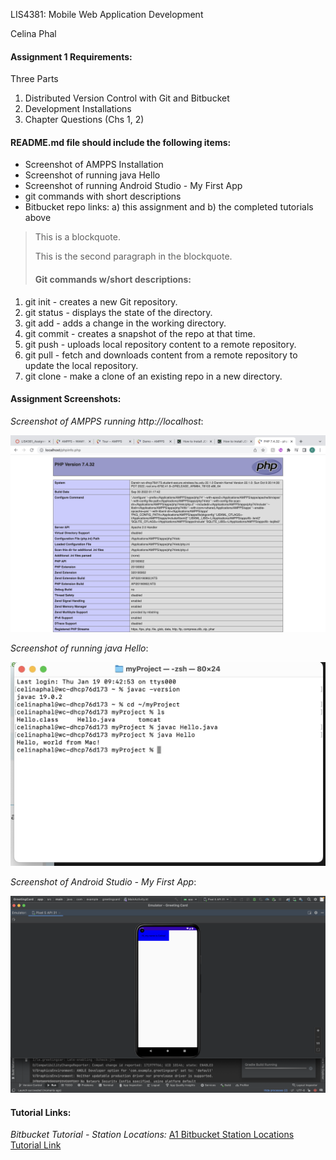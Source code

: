 LIS4381: Mobile Web Application Development

Celina Phal

#### Assignment 1 Requirements: 

Three Parts 

1. Distributed Version Control with Git and Bitbucket
2. Development Installations
3. Chapter Questions (Chs 1, 2)

#### README.md file should include the following items:

* Screenshot of AMPPS Installation
* Screenshot of running java Hello
* Screenshot of running Android Studio - My First App
* git commands with short descriptions
* Bitbucket repo links: a) this assignment and b) the completed tutorials above

> This is a blockquote.
> 
> This is the second paragraph in the blockquote.
>
> #### Git commands w/short descriptions:

1. git init - creates a new Git repository.
2. git status - displays the state of the directory. 
3. git add - adds a change in the working directory. 
4. git commit - creates a snapshot of the repo at that time.
5. git push - uploads local repository content to a remote repository. 
6. git pull - fetch and downloads content from a remote repository to update the local repository. 
7. git clone - make a clone of an existing repo in a new directory. 

#### Assignment Screenshots:

*Screenshot of AMPPS running http://localhost*:

![AMPPS Installation Screenshot](img/ampps.png)

*Screenshot of running java Hello*:

![JDK Installation Screenshot](img/jdk_install.png)

*Screenshot of Android Studio - My First App*:

![Android Studio Installation Screenshot](img/android.png)


#### Tutorial Links:

*Bitbucket Tutorial - Station Locations:*
[A1 Bitbucket Station Locations Tutorial Link](https://bitbucket.org/cdp21d/bitbucketstationlocations/src/master/ "Bitbucket Tutorial")
